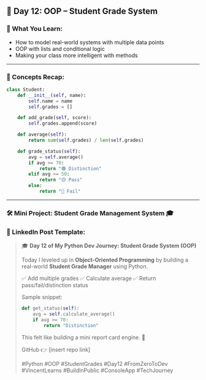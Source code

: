 ## 🐍 **Day 12: OOP – Student Grade System**
### 📘 What You Learn:

* How to model real-world systems with multiple data points
* OOP with lists and conditional logic
* Making your class more intelligent with methods

---

### 🧠 Concepts Recap:

```python
class Student:
    def __init__(self, name):
        self.name = name
        self.grades = []

    def add_grade(self, score):
        self.grades.append(score)

    def average(self):
        return sum(self.grades) / len(self.grades)

    def grade_status(self):
        avg = self.average()
        if avg >= 70:
            return "🟢 Distinction"
        elif avg >= 50:
            return "🟡 Pass"
        else:
            return "🔴 Fail"
```

---

### 🛠️ Mini Project: **Student Grade Management System 🎓**



### 📢 LinkedIn Post Template:

> 🎓 **Day 12 of My Python Dev Journey: Student Grade System (OOP)**
>
> Today I leveled up in **Object-Oriented Programming** by building a real-world **Student Grade Manager** using Python.
>
> ✅ Add multiple grades
> ✅ Calculate average
> ✅ Return pass/fail/distinction status
>
> Sample snippet:
>
> ```python
> def get_status(self):
>     avg = self.calculate_average()
>     if avg >= 70:
>         return "Distinction"
> ```
>
> This felt like building a mini report card engine. 💼
>
> GitHub 👉 \[insert repo link]
>
> \#Python #OOP #StudentGrades #Day12 #FromZeroToDev #VincentLearns #BuildInPublic #ConsoleApp #TechJourney
